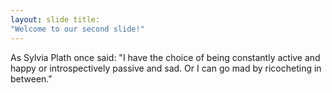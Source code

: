 ```yaml
--- 
layout: slide title: 
"Welcome to our second slide!" 
--- 
```

As Sylvia Plath once said: "I have the choice of being constantly active and happy or introspectively passive and sad. Or I can go mad by ricocheting in between."
